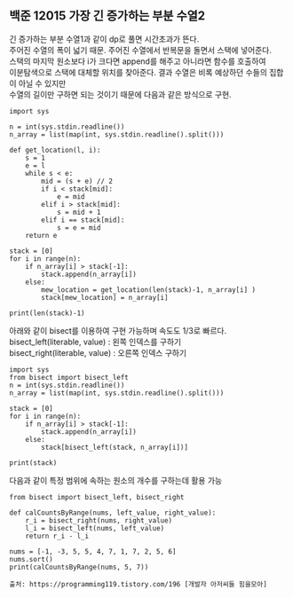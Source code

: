 ## 백준 12015 가장 긴 증가하는 부분 수열2

긴 증가하는 부분 수열1과 같이 dp로 풀면 시간초과가 뜬다.  
주어진 수열의 폭이 넓기 때문. 주어진 수열에서 반복문을 돌면서 스택에 넣어준다.  
스택의 마지막 원소보다 i가 크다면 append를 해주고 아니라면 함수를 호출하여  
이분탐색으로 스택에 대체할 위치를 찾아준다. 결과 수열은 비록 예상하던 수들의   집합이 아닐 수 있지만  
수열의 길이만 구하면 되는 것이기 때문에 다음과 같은 방식으로 구현.  

    import sys

    n = int(sys.stdin.readline())
    n_array = list(map(int, sys.stdin.readline().split()))

    def get_location(l, i):
        s = 1
        e = l
        while s < e:
            mid = (s + e) // 2
            if i < stack[mid]:
                e = mid
            elif i > stack[mid]:
                s = mid + 1
            elif i == stack[mid]:
                s = e = mid
        return e

    stack = [0]
    for i in range(n):
        if n_array[i] > stack[-1]:
            stack.append(n_array[i])
        else:
            mew_location = get_location(len(stack)-1, n_array[i] )
            stack[mew_location] = n_array[i]

    print(len(stack)-1)

아래와 같이 bisect를 이용하여 구현 가능하며 속도도 1/3로 빠르다.   
bisect_left(literable, value) : 왼쪽 인덱스를 구하기  
bisect_right(literable, value) : 오른쪽 인덱스 구하기  

    import sys
    from bisect import bisect_left
    n = int(sys.stdin.readline())
    n_array = list(map(int, sys.stdin.readline().split()))

    stack = [0]
    for i in range(n):
        if n_array[i] > stack[-1]:
            stack.append(n_array[i])
        else:
            stack[bisect_left(stack, n_array[i])]

    print(stack)

다음과 같이 특정 범위에 속하는 원소의 개수를 구하는데 활용 가능  

    from bisect import bisect_left, bisect_right 

    def calCountsByRange(nums, left_value, right_value): 
        r_i = bisect_right(nums, right_value) 
        l_i = bisect_left(nums, left_value) 
        return r_i - l_i 
        
    nums = [-1, -3, 5, 5, 4, 7, 1, 7, 2, 5, 6]
    nums.sort() 
    print(calCountsByRange(nums, 5, 7))

    출처: https://programming119.tistory.com/196 [개발자 아저씨들 힘을모아]